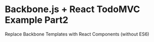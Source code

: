 # Backbone.js + React TodoMVC Example Part2

Replace Backbone Templates with React Components (without ES6)
